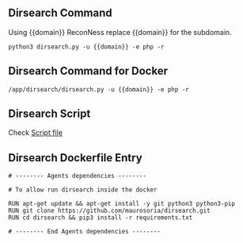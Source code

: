 ## Dirsearch Command

Using {{domain}} ReconNess replace {{domain}} for the subdomain.

```
python3 dirsearch.py -u {{domain}} -e php -r
```
## Dirsearch Command for Docker

```
/app/dirsearch/dirsearch.py -u {{domain}} -e php -r
```

## Dirsearch Script

Check [Script file](https://github.com/reconness/reconness-agents/blob/master/Dirsearch/Script)

## Dirsearch Dockerfile Entry

```
# -------- Agents dependencies -------- 

# To allow run dirsearch inside the docker

RUN apt-get update && apt-get install -y git python3 python3-pip
RUN git clone https://github.com/maurosoria/dirsearch.git
RUN cd dirsearch && pip3 install -r requirements.txt

# -------- End Agents dependencies -------- 
```
